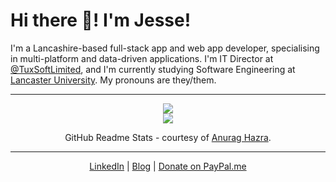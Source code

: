 # Hi there 👋!  I'm Jesse!

I'm a Lancashire-based full-stack app and web app developer, specialising in multi-platform and data-driven applications.  I'm IT Director at [@TuxSoftLimited](https://github.com/TuxSoftLimited "Tuxsoft Limited on GitHub"), and I'm currently studying Software Engineering at [Lancaster University](https://github.com/lancaster-university "Lancaster University on GitHub").  My pronouns are they/them.

---

<div align="center">
  <img align="center" src="https://github-readme-stats.vercel.app/api?username=JamesPhillipsUK&count_private=true&show_icons=true&theme=vision-friendly-dark&include_all_commits=true&line_height=28" />
  <br />
  <img align="center" src="https://github-readme-stats.vercel.app/api/top-langs/?username=JamesPhillipsUK&layout=compact&langs_count=10&theme=vision-friendly-dark" />
  <br />
  <p align="center">GitHub Readme Stats - courtesy of <a href="https://github.com/anuraghazra/github-readme-stats" title="anuraghazra/github-readme-stats on GitHub">Anurag Hazra</a>.</p>
</div>

---

<p align="center"><a href="https://www.linkedin.com/in/james-phillips-uk/" title="Find me on LinkedIn">LinkedIn</a> | <a href="https://jamesphillipsuk.com/" title="Visit my blog">Blog</a> | <a href="https://paypal.me/JamesPhillipsUK" title="Donate!">Donate on PayPal.me</a></p>

<!--
**JamesPhillipsUK/JamesPhillipsUK** is a ✨ _special_ ✨ repository because its `README.md` (this file) appears on your GitHub profile.

Here are some ideas to get you started:

- 🔭 I’m currently working on ...
- 🌱 I’m currently learning ...
- 👯 I’m looking to collaborate on ...
- 🤔 I’m looking for help with ...
- 💬 Ask me about ...
- 📫 How to reach me: ...
- 😄 Pronouns: ...
- ⚡ Fun fact: ...
-->
